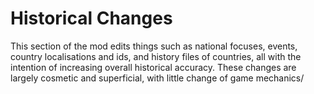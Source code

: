 # Historical Changes

This section of the mod edits things such as national focuses, events, country localisations and ids, and history files of countries, all with the intention of increasing overall historical accuracy. These changes are largely cosmetic and superficial, with little change of game mechanics/
